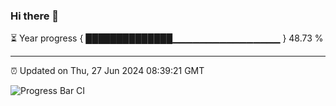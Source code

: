### Hi there 👋

⏳ Year progress { ██████████████▁▁▁▁▁▁▁▁▁▁▁▁▁▁▁▁ } 48.73 %

---

⏰ Updated on Thu, 27 Jun 2024 08:39:21 GMT

![Progress Bar CI](https://github.com/IshwaranRudhara/GIT-ACTION/workflows/Progress%20Bar%20CI/badge.svg)
